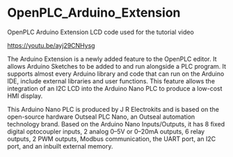 # OpenPLC_Arduino_Extension
OpenPLC Arduino Extension LCD code used for the tutorial video

https://youtu.be/ayj29CNHysg

The Arduino Extension is a newly added feature to the OpenPLC editor. It allows Arduino Sketches to be added to and run alongside a PLC program. It supports almost every Arduino library and code that can run on the Arduino IDE, include external libraries and user functions. This feature allows the integration of an I2C LCD into the Arduino Nano PLC to produce a low-cost HMI display.

This Arduino Nano PLC is produced by J R Electrokits and is based on the open-source hardware Outseal PLC Nano, an Outseal automation technology brand. Based on the Arduino Nano Inputs/Outputs, it has 8 fixed digital optocoupler inputs, 2 analog 0–5V or 0–20mA outputs, 6 relay outputs, 2 PWM outputs, Modbus communication, the UART port, an I2C port, and an inbuilt external memory. 

